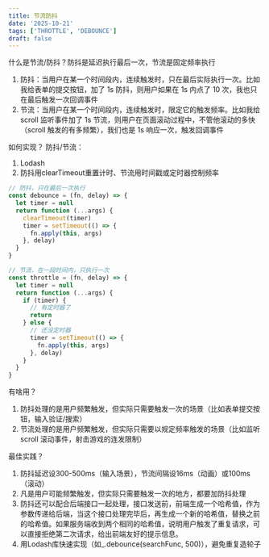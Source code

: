 ```yaml
---
title: 节流防抖
date: '2025-10-21'
tags: ['THROTTLE', 'DEBOUNCE']
draft: false
---
```


什么是节流/防抖？防抖是延迟执行最后一次，节流是固定频率执行

1. 防抖：当用户在某一个时间段内，连续触发时，只在最后实际执行一次。比如我给表单的提交按钮，加了 1s 防抖，则用户如果在 1s 内点了 10 次，我也只在最后触发一次回调事件
2. 节流：当用户在某一个时间段内，连续触发时，限定它的触发频率。比如我给 scroll 监听事件加了 1s 节流，则用户在页面滚动过程中，不管他滚动的多快（scroll 触发的有多频繁），我们也是 1s 响应一次，触发回调事件

如何实现？
防抖/节流：

1. Lodash
2. 防抖用clearTimeout重置计时、节流用时间戳或定时器控制频率

```js
// 防抖，只在最后一次执行
const debounce = (fn, delay) => {
  let timer = null
  return function (...args) {
    clearTimeout(timer)
    timer = setTimeout(() => {
      fn.apply(this, args)
    }, delay)
  }
}

// 节流，在一段时间内，只执行一次
const throttle = (fn, delay) => {
  let timer = null
  return function (...args) {
    if (timer) {
      // 有定时器了
      return
    } else {
      // 还没定时器
      timer = setTimeout(() => {
        fn.apply(this, args)
      }, delay)
    }
  }
}
```

有啥用？

1. 防抖处理的是用户频繁触发，但实际只需要触发一次的场景（比如表单提交按钮，输入验证/搜索）
2. 节流处理的是用户频繁触发，但实际只需要以规定频率触发的场景（比如监听 scroll 滚动事件，射击游戏的连发限制）

最佳实践？

1. 防抖延迟设300-500ms（输入场景），节流间隔设16ms（动画）或100ms（滚动）
2. 凡是用户可能频繁触发，但实际只需要触发一次的地方，都要加防抖处理
3. 防抖还可以配合后端接口一起处理，接口发送前，前端生成一个哈希值，作为参数传递给后端，当这个接口处理完毕后，再生成一个新的哈希值，替换之前的哈希值。如果服务端收到两个相同的哈希值，说明用户触发了重复请求，可以直接拒绝第二次请求，给出前端友好的提示信息。
4. 用Lodash库快速实现（如\_.debounce(searchFunc, 500)），避免重复造轮子
